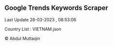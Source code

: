 

## Google Trends Keywords Scraper 
 
Last Update 28-03-2023 , 08:53:06

Country List :
VIETNAM.json



© Abdul Muttaqin 
